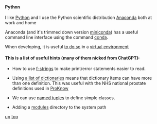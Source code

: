 #### Python

I like [Python](https://www.python.org) and I use the Python scientific distribution [Anaconda](http://www.anaconda.org) both at work and home

Anaconda (and it's trimmed down version [miniconda](https://docs.anaconda.com/free/miniconda/)) has a useful command line interface using the command [conda](conda.md).

When developing, it is useful [to do so](https://docs.python.org/3/library/venv.html) in a [virtual environment](virtual_environments.md)

#### This is a list of useful hints (many of them nicked from ChatGPT):

- How to use [f-strings](f-strings.md) to make print/error statements easier to read.

- Using [a list of dictionaries](list_of_dictionaries.md) means that dictionary items can have more than one definition. This was useful with the NHS national prostate definitions used in [ProKnow](https://nhs.proknow.com)

- We can use [named tuples](named_tuples.md) to define simple classes.
- Adding a [modules](add_directory_to_system_path.md ) directory to the system path


[up](./README.md)
[top](../README.md)

